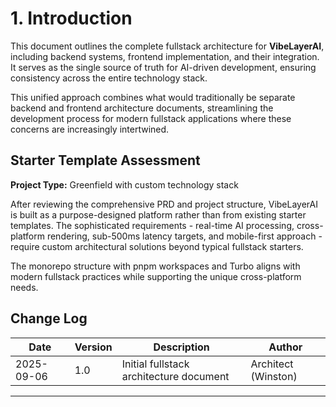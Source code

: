 # 1. Introduction

This document outlines the complete fullstack architecture for **VibeLayerAI**, including backend systems, frontend implementation, and their integration. It serves as the single source of truth for AI-driven development, ensuring consistency across the entire technology stack.

This unified approach combines what would traditionally be separate backend and frontend architecture documents, streamlining the development process for modern fullstack applications where these concerns are increasingly intertwined.

## Starter Template Assessment

**Project Type:** Greenfield with custom technology stack

After reviewing the comprehensive PRD and project structure, VibeLayerAI is built as a purpose-designed platform rather than from existing starter templates. The sophisticated requirements - real-time AI processing, cross-platform rendering, sub-500ms latency targets, and mobile-first approach - require custom architectural solutions beyond typical fullstack starters.

The monorepo structure with pnpm workspaces and Turbo aligns with modern fullstack practices while supporting the unique cross-platform needs.

## Change Log

| Date | Version | Description | Author |
|------|---------|-------------|---------|
| 2025-09-06 | 1.0 | Initial fullstack architecture document | Architect (Winston) |

---
